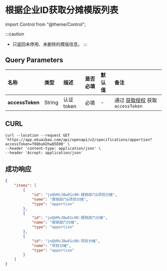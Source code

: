 # 根据企业ID获取分摊模版列表

import Control from "@theme/Control";

<Control
method="GET"
url="/api/openapi/v2/specifications/apportion"
/>

:::caution
- 只返回未停用、未删除的模版信息。
:::

## Query Parameters

| 名称 | 类型 | 描述 | 是否必填 | 默认值 | 备注 |
| :--- | :--- | :--- | :--- |:--- | :--- |
| **accessToken** | String | 认证token | 必填 | - | 通过 [获取授权](/docs/open-api/getting-started/auth) 获取 `accessToken` |

## CURL
```shell
curl --location --request GET 'https://app.ekuaibao.com/api/openapi/v2/specifications/apportion?accessToken=f8QbuH2hwQ5E00' \
--header 'content-type: application/json' \
--header 'Accept: application/json'
```

## 成功响应
```json
{
    "items": [
        {
            "id": "joQbMsJBw01c00:报销部门&项目分摊",
            "name": "报销部门&项目分摊",
            "type": "apportion"
        },
        {
            "id": "joQbMsJBw01c00:报销部门分摊",
            "name": "报销部门分摊",
            "type": "apportion"
        },
        {
            "id": "joQbMsJBw01c00:项目分摊",
            "name": "项目分摊",
            "type": "apportion"
        }
    ]
}
```


